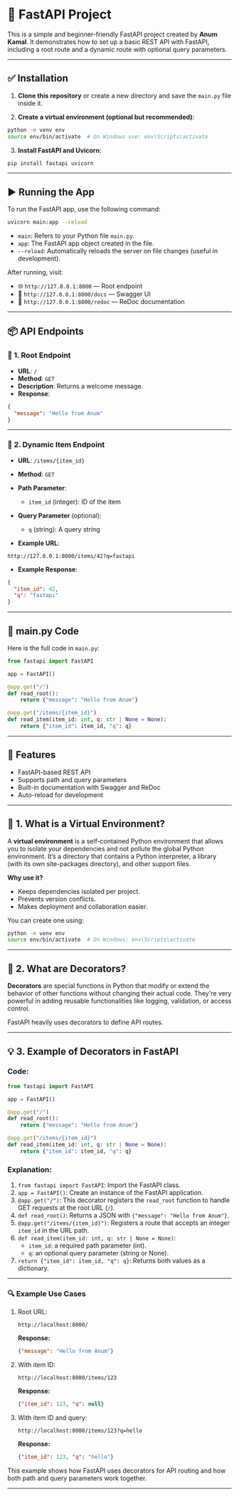 # 🚀 FastAPI Project 

This is a simple and beginner-friendly FastAPI project created by **Anum Kamal**. It demonstrates how to set up a basic REST API with FastAPI, including a root route and a dynamic route with optional query parameters.

---

## ✅ Installation

1. **Clone this repository** or create a new directory and save the `main.py` file inside it.

2. **Create a virtual environment (optional but recommended)**:

```bash
python -m venv env
source env/bin/activate  # On Windows use: env\Scripts\activate
```

3. **Install FastAPI and Uvicorn**:

```bash
pip install fastapi uvicorn
```

---

## ▶️ Running the App

To run the FastAPI app, use the following command:

```bash
uvicorn main:app --reload
```

- `main`: Refers to your Python file `main.py`.
- `app`: The FastAPI app object created in the file.
- `--reload`: Automatically reloads the server on file changes (useful in development).

After running, visit:

- 🌐 `http://127.0.0.1:8000` — Root endpoint
- 📘 `http://127.0.0.1:8000/docs` — Swagger UI
- 📕 `http://127.0.0.1:8000/redoc` — ReDoc documentation

---

## 📦 API Endpoints

### 🔹 1. Root Endpoint

- **URL**: `/`
- **Method**: `GET`
- **Description**: Returns a welcome message.
- **Response**:
```json
{
  "message": "Hello from Anum"
}
```

---

### 🔹 2. Dynamic Item Endpoint

- **URL**: `/items/{item_id}`
- **Method**: `GET`
- **Path Parameter**:
  - `item_id` (integer): ID of the item
- **Query Parameter** (optional):
  - `q` (string): A query string

- **Example URL**:
```
http://127.0.0.1:8000/items/42?q=fastapi
```

- **Example Response**:
```json
{
  "item_id": 42,
  "q": "fastapi"
}
```

---

## 📃 main.py Code

Here is the full code in `main.py`:

```python
from fastapi import FastAPI

app = FastAPI()

@app.get("/")
def read_root():
    return {"message": "Hello from Anum"}

@app.get("/items/{item_id}")
def read_item(item_id: int, q: str | None = None):
    return {"item_id": item_id, "q": q}
```

---

## 📘 Features

- FastAPI-based REST API
- Supports path and query parameters
- Built-in documentation with Swagger and ReDoc
- Auto-reload for development

---

## 🧪 1. What is a Virtual Environment?

A **virtual environment** is a self-contained Python environment that allows you to isolate your dependencies and not pollute the global Python environment. It’s a directory that contains a Python interpreter, a library (with its own site-packages directory), and other support files.

**Why use it?**
- Keeps dependencies isolated per project.
- Prevents version conflicts.
- Makes deployment and collaboration easier.

You can create one using:

```bash
python -m venv env
source env/bin/activate  # On Windows: env\Scripts\activate
```

---

## 🎯 2. What are Decorators?

**Decorators** are special functions in Python that modify or extend the behavior of other functions without changing their actual code. They're very powerful in adding reusable functionalities like logging, validation, or access control.

FastAPI heavily uses decorators to define API routes.

---

## 💡 3. Example of Decorators in FastAPI

### Code:

```python
from fastapi import FastAPI

app = FastAPI()

@app.get("/")
def read_root():
    return {"message": "Hello from Anum"}

@app.get("/items/{item_id}")
def read_item(item_id: int, q: str | None = None):
    return {"item_id": item_id, "q": q}
```

### Explanation:

1. `from fastapi import FastAPI`: Import the FastAPI class.
2. `app = FastAPI()`: Create an instance of the FastAPI application.
3. `@app.get("/")`: This decorator registers the `read_root` function to handle GET requests at the root URL (`/`).
4. `def read_root()`: Returns a JSON with `{"message": "Hello from Anum"}`.
5. `@app.get("/items/{item_id}")`: Registers a route that accepts an integer `item_id` in the URL path.
6. `def read_item(item_id: int, q: str | None = None)`: 
   - `item_id`: a required path parameter (int).
   - `q`: an optional query parameter (string or None).
7. `return {"item_id": item_id, "q": q}`: Returns both values as a dictionary.

---

### 🔍 Example Use Cases

1. Root URL:
   ```
   http://localhost:8000/
   ```
   **Response:**
   ```json
   {"message": "Hello from Anum"}
   ```

2. With item ID:
   ```
   http://localhost:8000/items/123
   ```
   **Response:**
   ```json
   {"item_id": 123, "q": null}
   ```

3. With item ID and query:
   ```
   http://localhost:8000/items/123?q=hello
   ```
   **Response:**
   ```json
   {"item_id": 123, "q": "hello"}
   ```

This example shows how FastAPI uses decorators for API routing and how both path and query parameters work together.

---
